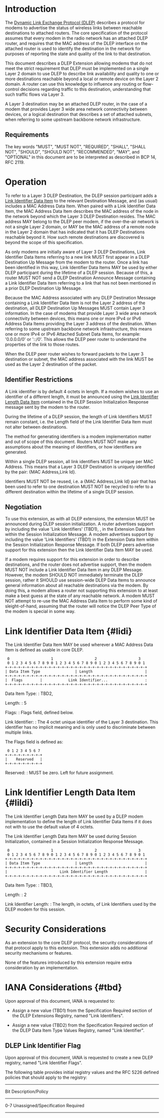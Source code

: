 # Introduction

The [Dynamic Link Exchange Protocol (DLEP)](#RFC8175) describes a protocol for
modems to advertise the status of wireless links between reachable destinations
to attached routers. The core specification of the protocol assumes that every
modem in the radio network has an attached DLEP router, and requires that the
MAC address of the DLEP interface on the attached router is used to identify the
destination in the network for purposes of reporting the state and quality of
the link to that destination.

This document describes a DLEP Extension allowing modems that do not meet the
strict requirement that DLEP must be implemented on a single Layer 2 domain to
use DLEP to describe link availability and quality to one or more destinations
reachable beyond a local or remote device on the Layer 2 domain. A router can
use this knowledge to influence any routing or flow-control decisions regarding
traffic to this destination, understanding that such traffic flows via Layer 3.

A Layer 3 destination may be an attached DLEP router, in the case of a modem
that provides Layer 3 wide area network connectivity between devices, or a
logical destination that describes a set of attached subnets, when referring to
some upstream backbone network infrastructure.

## Requirements

The key words "MUST", "MUST NOT", "REQUIRED", "SHALL", "SHALL NOT", "SHOULD", 
"SHOULD NOT", "RECOMMENDED", "MAY", and "OPTIONAL" in this document are to be 
interpreted as described in BCP 14, RFC 2119.

# Operation

To refer to a Layer 3 DLEP Destination, the DLEP session participant adds a
[Link Identifier Data Item](#lidi) to the relevant Destination Message, and (as usual)
includes a MAC Address Data Item. When paired with a Link Identifier Data Item,
the MAC Address Data Item describes the MAC address of the node in the network
beyond which the Layer 3 DLEP Destination resides. The MAC address MAY
belong to the DLEP peer modem, if the over-the-air network is not a single Layer
2 domain, or MAY be the MAC address of a remote node in the Layer 2 domain that
has indicated that it has DLEP Destinations reachable beyond it. How such remote
destinations are discovered is beyond the scope of this specification.

As only modems are initially aware of Layer 3 DLEP Destinations, Link
Identifier Data Items referring to a new link MUST first appear in a DLEP
Destination Up Message from the modem to the router. Once a link has been
identified in this way, Link Identifier Data Items MAY be used by either DLEP
participant during the lifetime of a DLEP session. Because of this, a router
MUST NOT send a DLEP Destination Announce Message containing a Link Identifier
Data Item referring to a link that has not been mentioned in a prior DLEP
Destination Up Message.

Because the MAC Address associated with any DLEP Destination Message containing
a Link Identifier Data Item is not the Layer 2 address of the destination, all
DLEP Destination Up Messages MUST contain Layer 3 information. In the case of
modems that provide Layer 3 wide area network connectivity between devices, this
means one or more IPv4 or IPv6 Address Data Items providing the Layer 3 address
of the destination. When referring to some upstream backbone network
infrastructure, this means one or more IPv4 or IPv6 Attached Subnet Data Items,
for example: '0.0.0.0/0' or '::/0'. This allows the DLEP peer router to
understand the properties of the link to those routes.

When the DLEP peer router wishes to forward packets to the Layer 3 destination
or subnet, the MAC address associated with the link MUST be used as the Layer 2
destination of the packet.

## Identifier Restrictions

A Link identifier is by default 4 octets in length.  If a modem wishes to use an identifier 
of a different length, it must be announced using the [Link Identifier Length Data 
Item](#lildi) contained in the DLEP Session Initialization Response message sent 
by the modem to the router.

During the lifetime of a DLEP session, the length of Link Identifiers MUST remain constant, 
i.e. the Length field of the Link Identifier Data Item must not alter between destinations.

The method for generating identifiers
is a modem implementation matter and out of scope of this document. Routers MUST
NOT make any assumptions about the meaning of identifiers, or how identifiers
are generated.

Within a single DLEP session, all link identifiers MUST be unique per MAC
Address. This means that a Layer 3 DLEP Destination is uniquely identified by
the pair: {MAC Address,Link Id}.

Identifiers MUST NOT be reused, i.e. a {MAC Address,Link Id} pair that has
been used to refer to one destination MUST NOT be recycled to refer to a
different destination within the lifetime of a single DLEP session.

## Negotiation

To use this extension, as with all DLEP extensions, the extension MUST
be announced during DLEP session initialization. A router advertises
support by including the value 'Link Identifiers' (TBD1), [](#tbd), in the
Extension Data Item within the Session Initialization Message. A modem
advertises support by including the value 'Link Identifiers' (TBD1) in
the Extension Data Item within the Session Initialization Response
Message. If both DLEP peers advertise support for this extension then
the Link Identifier Data Item MAY be used.

If a modem requires support for this extension in order to describe
destinations, and the router does not advertise support, then the modem
MUST NOT include a Link Identifier Data Item in any DLEP Message.
However, the modem SHOULD NOT immediately terminate the DLEP session,
rather it SHOULD use session-wide DLEP Data Items to announce general
information about all reachable destinations via the modem. By doing
this, a modem allows a router not supporting this extension to at least
make a best guess at the state of any reachable network. A modem MUST
NOT attempt to re-use the MAC Address Data Item to perform some kind of
sleight-of-hand, assuming that the router will notice the DLEP Peer Type
of the modem is special in some way.


# Link Identifier Data Item		{#lidi}

The Link Identifier Data Item MAY be used wherever a MAC Address Data
Item is defined as usable in core DLEP.

     0                   1                   2                   3
     0 1 2 3 4 5 6 7 8 9 0 1 2 3 4 5 6 7 8 9 0 1 2 3 4 5 6 7 8 9 0 1
    +-+-+-+-+-+-+-+-+-+-+-+-+-+-+-+-+-+-+-+-+-+-+-+-+-+-+-+-+-+-+-+-+
    | Data Item Type                | Length                        |
    +-+-+-+-+-+-+-+-+-+-+-+-+-+-+-+-+-+-+-+-+-+-+-+-+-+-+-+-+-+-+-+-+
    |  Flags        |            Link Identifier...                 :
    +-+-+-+-+-+-+-+-+-+-+-+-+-+-+-+-+-+-+-+-+-+-+-+-+-+-+-+-+-+-+-+-+
    

Data Item Type:
:    TBD2, [](#tbd)

Length:
:    5

Flags:
:    Flags field, defined below.

Link Identifier:
:    The 4 octet unique identifier of the Layer 3 destination.  This identifier
     has no implicit meaning and is only used to discriminate between multiple links.

The Flags field is defined as:

     0 1 2 3 4 5 6 7 
    +-+-+-+-+-+-+-+-+
    |    Reserved   |
    +-+-+-+-+-+-+-+-+

Reserved:
:    MUST be zero.  Left for future assignment.

# Link Identifier Length Data Item     {#lildi}

The Link Identifier Length Data Item MAY be used by a DLEP modem implementation to 
define the length of Link Identifier Data Items if it does not with to use the default 
value of 4 octets.

The Link Identifier Length Data Item MAY be used during Session Initialization, contained 
in a Session Initialization Response Message.

     0                   1                   2                   3
     0 1 2 3 4 5 6 7 8 9 0 1 2 3 4 5 6 7 8 9 0 1 2 3 4 5 6 7 8 9 0 1
    +-+-+-+-+-+-+-+-+-+-+-+-+-+-+-+-+-+-+-+-+-+-+-+-+-+-+-+-+-+-+-+-+
    | Data Item Type                | Length                        |
    +-+-+-+-+-+-+-+-+-+-+-+-+-+-+-+-+-+-+-+-+-+-+-+-+-+-+-+-+-+-+-+-+
    |                        Link Identifier Length                 |
    +-+-+-+-+-+-+-+-+-+-+-+-+-+-+-+-+-+-+-+-+-+-+-+-+-+-+-+-+-+-+-+-+
    

Data Item Type:
:    TBD3, [](#tbd)

Length:
:    2

Link Identifier Length:
:    The length, in octets, of Link Identifiers used by the DLEP modem for this session.


# Security Considerations

As an extension to the core DLEP protocol, the security considerations of that 
protocol apply to this extension.  This extension adds no additional security 
mechanisms or features.

None of the features introduced by this extension require extra consideration
by an implementation.

# IANA Considerations		{#tbd}

Upon approval of this document, IANA is requested to:

* Assign a new value (TBD1) from the Specification Required section of the
  DLEP Extensions Registry, named "Link Identifiers".  
  
* Assign a new value (TBD2) from the Specification Required section of the
  DLEP Data Item Type Values Registry, named "Link Identifier".
 
##  DLEP Link Identifier Flag

Upon approval of this document, IANA is requested to create a new DLEP
registry, named "Link Identifier Flags".

The following table provides initial registry values and the
RFC 5226 defined policies that should apply to the registry:

---------------------------------------------
Bit         Description/Policy
----------- ---------------------------------
0-7         Unassigned/Specification Required

---------------------------------------------